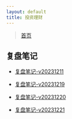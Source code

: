 ```yaml
---
layout: default
title: 投资理财
---
```


> [首页](/index.html)

## 复盘笔记

- [复盘笔记-v20231211](/investment/replay/replay-v20231211.html)
  

- [复盘笔记-v20231219](/investment/replay/replay-v20231219.html)
- [复盘笔记-v20231220](/investment/replay/replay-v20231220.html)
- [复盘笔记-v20231221](/investment/replay/replay-v20231221.html)